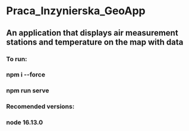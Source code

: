 # Praca_Inzynierska_GeoApp
## An application that displays air measurement stations and temperature on the map with data
### To run: 
### npm i --force
### npm run serve
###
### Recomended versions: 
### node 16.13.0
